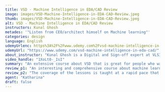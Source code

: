 ```yaml
---
title: VSD - Machine Intelligence in EDA/CAD Review
image: images/VSD-Machine-Intelligence-in-EDA-CAD-Review.jpeg
thumb: images/VSD-Machine-Intelligence-in-EDA-CAD-Review.jpeg
alt: VSD - Machine Intelligence in EDA/CAD Review
instructors: Kunal Ghosh
metades: '"Listen from CEO/architect himself on Machine learning"'
categories: design
language: English
udemyUrlenc: https%3A%2F%2Fwww.udemy.com%2Fvsd-machine-intelligence-in-eda-cad%2F
udemyUrl: "https://www.udemy.com/vsd-machine-intelligence-in-eda-cad/"
about_instructor: "Kunal Ghosh is a Digital and Sign-off expert at VLSI System Design(VSD) with an MTech Degree in Department of Electrical Engineering (EE) from Indian Institute of Technology (IIT). He has an extensive experience in the corporate and academic industry with lots of experience in handling new technologies."
video_handle: "1XoLt0-_IsI"
summary: "An extensive course about VSD that is great for people who wants to learn about the subject quickly. It covers all the essential topic and the instructors have a very interesting teaching method to effectively teach their students."
review_p1: "An interesting and comprehensive course about machine learning, infrastructure, applied theory, programming, and application. The pace is concise and straight to the point. Interesting content delivery from the instructors who can make the course look and sound interesting for the students. Very good presentation especially the videos that are packed full of new information that is easily implemented compared with other online videos available on the internet. The instructor is very open and knowledgeable about the topic. The content is very valuable and useful for those who are going to use it for their business or their professional careers."
review_p2: "The coverage of the lessons is taught at a rapid pace that is good for students with an intermediate background of the subject and wants to learn the topic rapidly. The content progression gradually starts from the very basic then leads to more advanced stuff in a logical manner. There are a lot of technical terms to be learned in the class that is very useful in order to have a good grasp on machine intelligence. Great course for those who want to advance rapidly and have the essential knowledge to be applied. Demonstrations are descriptive and the instructors are very professional in handling the course."
agent: "Katharina"
draft: false
---
```


